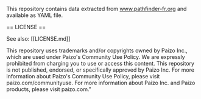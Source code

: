 
This repository contains data extracted from www.pathfinder-fr.org and available as YAML file.

== LICENSE ==

See also: [[LICENSE.md]]

This repository uses trademarks and/or copyrights owned by Paizo Inc., which are used under Paizo's Community Use Policy. We are expressly prohibited from charging you to use or access this content. This repository is not published, endorsed, or specifically approved by Paizo Inc. For more information about Paizo's Community Use Policy, please visit paizo.com/communityuse. For more information about Paizo Inc. and Paizo products, please visit paizo.com."

